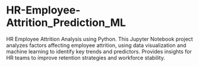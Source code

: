 # HR-Employee-Attrition_Prediction_ML
HR Employee Attrition Analysis using Python. This Jupyter Notebook project analyzes factors affecting employee attrition, using data visualization and machine learning to identify key trends and predictors. Provides insights for HR teams to improve retention strategies and workforce stability.

